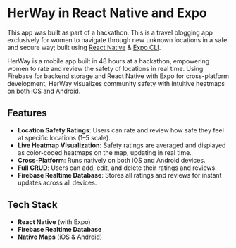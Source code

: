 # HerWay in React Native and Expo

This app was built as part of a hackathon. This is a travel blogging app exclusively for women to navigate through new unknown locations in a safe and secure way; built using [React Native](https://facebook.github.io/react-native/) & [Expo CLI](https://docs.expo.io/versions/latest/workflow/expo-cli/).

HerWay is a mobile app built in 48 hours at a hackathon, empowering women to rate and review the safety of locations in real time. Using Firebase for backend storage and React Native with Expo for cross-platform development, HerWay visualizes community safety with intuitive heatmaps on both iOS and Android.

## Features

- **Location Safety Ratings**: Users can rate and review how safe they feel at specific locations (1–5 scale).
- **Live Heatmap Visualization**: Safety ratings are averaged and displayed as color-coded heatmaps on the map, updating in real time.
- **Cross-Platform**: Runs natively on both iOS and Android devices.
- **Full CRUD**: Users can add, edit, and delete their ratings and reviews.
- **Firebase Realtime Database**: Stores all ratings and reviews for instant updates across all devices.

## Tech Stack

- **React Native** (with Expo)
- **Firebase Realtime Database**
- **Native Maps** (iOS & Android)
